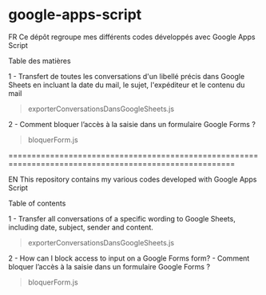 # google-apps-script

FR
Ce dépôt regroupe mes différents codes développés avec Google Apps Script

Table des matières

1 - Transfert de toutes les conversations d'un libellé précis dans Google Sheets en incluant la date du mail, 
le sujet, l'expéditeur et le contenu du mail 
> exporterConversationsDansGoogleSheets.js

2 - Comment bloquer l’accès à la saisie dans un formulaire Google Forms ? 
> bloquerForm.js

=======================================================================================================

EN
This repository contains my various codes developed with Google Apps Script

Table of contents

1 - Transfer all conversations of a specific wording to Google Sheets, including date, subject, sender and content. 
> exporterConversationsDansGoogleSheets.js

2 - How can I block access to input on a Google Forms form? - Comment bloquer l’accès à la saisie dans un formulaire Google Forms ? 
> bloquerForm.js

